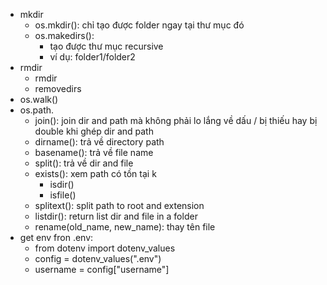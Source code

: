 - mkdir
    - os.mkdir(): chỉ tạo được folder ngay tại thư mục đó
    - os.makedirs(): 
        - tạo được thư mục recursive
        - ví dụ: folder1/folder2
- rmdir
    - rmdir
    - removedirs
- os.walk()
- os.path.
    - join(): join dir and path mà không phải lo lắng về dấu / bị thiếu hay bị double khi ghép dir and path
    - dirname(): trả về directory path
    - basename(): trả về file name
    - split(): trả về dir and file
    - exists(): xem path có tồn tại k
        - isdir()
        - isfile()
    - splitext(): split path to root and extension
    - listdir(): return list dir and file in a folder
    - rename(old_name, new_name): thay tên file
- get env fron .env:
    - from dotenv import dotenv_values
    - config = dotenv_values(".env")
    - username = config["username"]